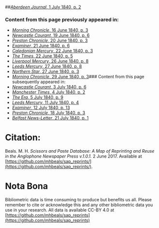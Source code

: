 ##[*Aberdeen Journal*, 1 July 1840, p. 2](https://mhbeals.github.io/sap_html/Aberdeen-Journal/Aberdeen-Journal-1-July-1840-p-2)

### Content from this page previously appeared in:
+ [*Morning Chronicle*, 16 June 1840, p. 3](https://mhbeals.github.io/sap_html/Morning-Chronicle/Morning-Chronicle-16-June-1840-p-3)
+ [*Newcastle Courant*, 19 June 1840, p. 6](https://mhbeals.github.io/sap_html/Newcastle-Courant/Newcastle-Courant-19-June-1840-p-6)
+ [*Preston Chronicle*, 20 June 1840, p. 3](https://mhbeals.github.io/sap_html/Preston-Chronicle/Preston-Chronicle-20-June-1840-p-3)
+ [*Examiner*, 21 June 1840, p. 6](https://mhbeals.github.io/sap_html/Examiner/Examiner-21-June-1840-p-6)
+ [*Caledonian Mercury*, 22 June 1840, p. 3](https://mhbeals.github.io/sap_html/Caledonian-Mercury/Caledonian-Mercury-22-June-1840-p-3)
+ [*The Times*, 22 June 1840, p. 5](https://mhbeals.github.io/sap_html/The-Times/The-Times-22-June-1840-p-5)
+ [*Liverpool Mercury*, 26 June 1840, p. 8](https://mhbeals.github.io/sap_html/Liverpool-Mercury/Liverpool-Mercury-26-June-1840-p-8)
+ [*Leeds Mercury*, 27 June 1840, p. 8](https://mhbeals.github.io/sap_html/Leeds-Mercury/Leeds-Mercury-27-June-1840-p-8)
+ [*Northern Star*, 27 June 1840, p. 3](https://mhbeals.github.io/sap_html/Northern-Star/Northern-Star-27-June-1840-p-3)
+ [*Morning Chronicle*, 29 June 1840, p. 3](https://mhbeals.github.io/sap_html/Morning-Chronicle/Morning-Chronicle-29-June-1840-p-3)### Content from this page subsequently appeared in:
+ [*Newcastle Courant*, 3 July 1840, p. 6](https://mhbeals.github.io/sap_html/Newcastle-Courant/Newcastle-Courant-3-July-1840-p-6)
+ [*Manchester Times*, 4 July 1840, p. 2](https://mhbeals.github.io/sap_html/Manchester-Times/Manchester-Times-4-July-1840-p-2)
+ [*The Era*, 5 July 1840, p. 9](https://mhbeals.github.io/sap_html/The-Era/The-Era-5-July-1840-p-9)
+ [*Leeds Mercury*, 11 July 1840, p. 4](https://mhbeals.github.io/sap_html/Leeds-Mercury/Leeds-Mercury-11-July-1840-p-4)
+ [*Examiner*, 12 July 1840, p. 13](https://mhbeals.github.io/sap_html/Examiner/Examiner-12-July-1840-p-13)
+ [*Preston Chronicle*, 18 July 1840, p. 3](https://mhbeals.github.io/sap_html/Preston-Chronicle/Preston-Chronicle-18-July-1840-p-3)
+ [*Belfast News-Letter*, 21 July 1840, p. 1](https://mhbeals.github.io/sap_html/Belfast-News-Letter/Belfast-News-Letter-21-July-1840-p-1)
                    
# Citation: 

Beals. M. H. *Scissors and Paste Database: A Map of Reprinting and Reuse in the Anglophone Newspaper Press v.1.0.1.* 2 June 2017. Available at [https://github.com/mhbeals/sap_reprints/](https://github.com/mhbeals/sap_reprints/). 
                    
# Nota Bona

Bibliometric data is time consuming to produce but benefits us all. Please remember to cite or acknowledge this and any other bibliometric data you use in your research. All data is available CC-BY 4.0 at [https://github.com/mhbeals/sap_reprints](https://github.com/mhbeals/sap_reprints)